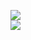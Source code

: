 [![](https://img.shields.io/badge/Made%20With-Github%20Spray-lightgrey.svg?style=for-the-badge&logo=github)](https://github.com/Annihil/github-spray#27048)  
[![](https://i.imgur.com/2DrTn0Z.gif)](https://github.com/Annihil/github-spray)